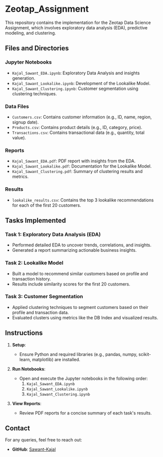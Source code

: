 # Zeotap_Assignment

This repository contains the implementation for the Zeotap Data Science Assignment, which involves exploratory data analysis (EDA), predictive modeling, and clustering.

## Files and Directories

### **Jupyter Notebooks**
- `Kajal_Sawant_EDA.ipynb`: Exploratory Data Analysis and insights generation.
- `Kajal_Sawant_Lookalike.ipynb`: Development of the Lookalike Model.
- `Kajal_Sawant_Clustering.ipynb`: Customer segmentation using clustering techniques.

### **Data Files**
- `Customers.csv`: Contains customer information (e.g., ID, name, region, signup date).
- `Products.csv`: Contains product details (e.g., ID, category, price).
- `Transactions.csv`: Contains transactional data (e.g., quantity, total value).

### **Reports**
- `Kajal_Sawant_EDA.pdf`: PDF report with insights from the EDA.
- `Kajal_Sawant_Lookalike.pdf`: Documentation for the Lookalike Model.
- `Kajal_Sawant_Clustering.pdf`: Summary of clustering results and metrics.

### **Results**
- `lookalike_results.csv`: Contains the top 3 lookalike recommendations for each of the first 20 customers.

## Tasks Implemented

### Task 1: Exploratory Data Analysis (EDA)
- Performed detailed EDA to uncover trends, correlations, and insights.
- Generated a report summarizing actionable business insights.

### Task 2: Lookalike Model
- Built a model to recommend similar customers based on profile and transaction history.
- Results include similarity scores for the first 20 customers.

### Task 3: Customer Segmentation
- Applied clustering techniques to segment customers based on their profile and transaction data.
- Evaluated clusters using metrics like the DB Index and visualized results.

## Instructions

1. **Setup**:
   - Ensure Python and required libraries (e.g., pandas, numpy, scikit-learn, matplotlib) are installed.

2. **Run Notebooks**:
   - Open and execute the Jupyter notebooks in the following order:
     1. `Kajal_Sawant_EDA.ipynb`
     2. `Kajal_Sawant_Lookalike.ipynb`
     3. `Kajal_Sawant_Clustering.ipynb`

3. **View Reports**:
   - Review PDF reports for a concise summary of each task's results.

## Contact
For any queries, feel free to reach out:
- **GitHub**: [Sawant-Kajal](https://github.com/Sawant-Kajal)

